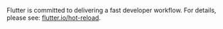 Flutter is committed to delivering a fast developer workflow. For details, please see: [flutter.io/hot-reload](https://flutter.io/hot-reload/).

